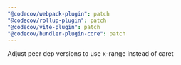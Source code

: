 ```yaml
---
"@codecov/webpack-plugin": patch
"@codecov/rollup-plugin": patch
"@codecov/vite-plugin": patch
"@codecov/bundler-plugin-core": patch
---
```


Adjust peer dep versions to use x-range instead of caret
